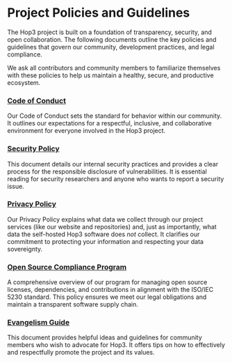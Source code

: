 # Project Policies and Guidelines

The Hop3 project is built on a foundation of transparency, security, and open collaboration. The following documents outline the key policies and guidelines that govern our community, development practices, and legal compliance.

We ask all contributors and community members to familiarize themselves with these policies to help us maintain a healthy, secure, and productive ecosystem.

### [Code of Conduct](./code-of-conduct.md)

Our Code of Conduct sets the standard for behavior within our community. It outlines our expectations for a respectful, inclusive, and collaborative environment for everyone involved in the Hop3 project.

### [Security Policy](./security-policy.md)

This document details our internal security practices and provides a clear process for the responsible disclosure of vulnerabilities. It is essential reading for security researchers and anyone who wants to report a security issue.

### [Privacy Policy](./privacy-policy.md)

Our Privacy Policy explains what data we collect through our project services (like our website and repositories) and, just as importantly, what data the self-hosted Hop3 software does *not* collect. It clarifies our commitment to protecting your information and respecting your data sovereignty.

### [Open Source Compliance Program](./open-source-compliance.md)

A comprehensive overview of our program for managing open source licenses, dependencies, and contributions in alignment with the ISO/IEC 5230 standard. This policy ensures we meet our legal obligations and maintain a transparent software supply chain.

### [Evangelism Guide](./evangelism.md)

This document provides helpful ideas and guidelines for community members who wish to advocate for Hop3. It offers tips on how to effectively and respectfully promote the project and its values.
